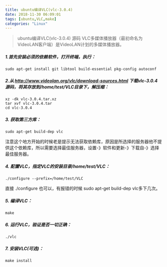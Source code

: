 ```yaml
---
title: ubuntu编译VLC(vlc-3.0.4)
date: 2018-11-30 06:09:01
tags: [ubuntu,VLC,make]
categories: "Linux"
---
```

> ubuntu编译VLC(vlc-3.0.4) 源码
> VLC多媒体播放器（最初命名为VideoLAN客户端）是VideoLAN计划的多媒体播放器。

<!-- more -->

##### 1.首先安装必须的依赖软件，打开终端，执行：
```
sudo apt-get install git libtool build-essential pkg-config autoconf
```
##### 2.从 http://www.videolan.org/vlc/download-sources.html 下载vlc-3.0.4源码，将其存放到/home/test/VLC目录下，解压缩：
```
xz -dk vlc-3.0.4.tar.xz 
tar xvf vlc-3.0.4.tar
cd vlc-3.0.4
```
##### 3. 获取第三方库：
```
sudo apt-get build-dep vlc
```
注意这个地方开始的时候老是提示无法获取依赖库，原因是所选择的服务器他不提供这个依赖库，所以需要选择最佳服务器，设置-》软件和更新-》下载自-》选择最佳服务器。

##### 4. 配置VLC，指定VLC的安装目录/home/test/VLC：
```
./configure --prefix=/home/test/VLC
```
直接 ./configure 也可以，有报错的时候 sudo apt-get build-dep vlc多下几次。
##### 5. 编译VLC：
```
make
```
##### 6. 运行VLC，验证是否一切正确：
```
./vlc
```
##### 7. 安装VLC(可选)：
```
make install
```


